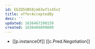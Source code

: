 ```yaml
---
id: EbZQ5UB58jm63wf1s45x2
title: offerAcceptedBy
desc: ''
updated: 1636467208159
created: 1636466899889
---
```




- [[p.instanceOf]] [[c.Pred.Negotiation]]
